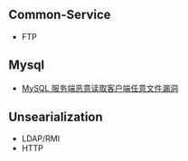## Common-Service
- FTP


## Mysql
- [MySQL 服务端恶意读取客户端任意文件漏洞](https://cloud.tencent.com/developer/article/1818089)

## Unsearialization
- LDAP/RMI
- HTTP

